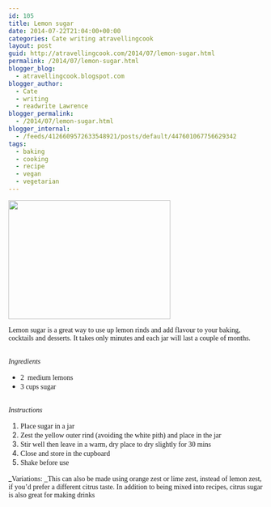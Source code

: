 ```yaml
---
id: 105
title: Lemon sugar
date: 2014-07-22T21:04:00+00:00
categories: Cate writing atravellingcook
layout: post
guid: http://atravellingcook.com/2014/07/lemon-sugar.html
permalink: /2014/07/lemon-sugar.html
blogger_blog:
  - atravellingcook.blogspot.com
blogger_author:
  - Cate
  - writing
  - readwrite Lawrence
blogger_permalink:
  - /2014/07/lemon-sugar.html
blogger_internal:
  - /feeds/4126609572633548921/posts/default/447601067756629342
tags:
  - baking
  - cooking
  - recipe
  - vegan
  - vegetarian
---
```


  <a  href="http://4.bp.blogspot.com/--yEJUhfziCk/U87DpC1HXRI/AAAAAAAAI9g/VVPV0NIzX0M/s1600/14696591256_99c9a70bf7_z.jpg"><img src="http://4.bp.blogspot.com/--yEJUhfziCk/U87DpC1HXRI/AAAAAAAAI9g/VVPV0NIzX0M/s1600/14696591256_99c9a70bf7_z.jpg" alt="" width="320" height="235" border="0" /></a>





<span style="font-family: Georgia, Times New Roman, serif;">Lemon sugar is a great way to use up lemon rinds and add flavour to your baking, cocktails and desserts. It takes only minutes and each jar will last a couple of months. 
  
<span style="font-family: Georgia, Times New Roman, serif;"><br /> _<span style="font-family: Georgia, Times New Roman, serif;">Ingredients_

  * <span style="font-family: Georgia, Times New Roman, serif;">2  medium lemons
  * <span style="font-family: Georgia, Times New Roman, serif;">3 cups sugar

<span style="font-family: Georgia, Times New Roman, serif;"><br /> _<span style="font-family: Georgia, Times New Roman, serif;">Instructions_

  1. <span style="font-family: Georgia, Times New Roman, serif;">Place sugar in a jar
  2. <span style="font-family: Georgia, Times New Roman, serif;">Zest the yellow outer rind (avoiding the white pith) and place in the jar
  3. <span style="font-family: Georgia, Times New Roman, serif;">Stir well then leave in a warm, dry place to dry slightly for 30 mins
  4. <span style="font-family: Georgia, Times New Roman, serif;">Close and store in the cupboard
  5. <span style="font-family: Georgia, Times New Roman, serif;">Shake before use

_<span style="font-family: Georgia, Times New Roman, serif;">Variations: _This can also be made using orange zest or lime zest, instead of lemon zest, if you’d prefer a different citrus taste. In addition to being mixed into recipes, citrus sugar is also great for making drinks